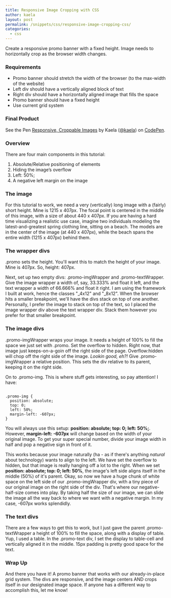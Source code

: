 ```yaml
---
title: Responsive Image Cropping with CSS
author: kaela
layout: post
permalink: /snippets/css/responsive-image-cropping-css/
categories:
  - css
---
```

Create a responsive promo banner with a fixed height. Image needs to horizontally crop as the browser width changes.

### Requirements

  * Promo banner should stretch the width of the browser (to the max-width of the website)
  * Left div should have a vertically aligned block of text
  * Right div should have a horizontally aligned image that fills the space
  * Promo banner should have a fixed height
  * Use current grid system

### Final Product

<p data-height="500" data-theme-id="7680" data-slug-hash="Lmdpz" data-default-tab="result" data-user="kaela" class='codepen'>See the Pen <a href='http://codepen.io/kaela/pen/Lmdpz/'>Responsive, Croppable Images</a> by Kaela (<a href='http://codepen.io/kaela'>@kaela</a>) on <a href='http://codepen.io'>CodePen</a>.</p>
<script async src="//assets.codepen.io/assets/embed/ei.js"></script>

### Overview

There are four main components in this tutorial: 

1. Absolute/Relative positioning of elements
2. Hiding the image&#8217;s overflow
3. Left: 50%;
4. A negative left margin on the image

### The image

For this tutorial to work, we need a very (vertically) long image with a (fairly) short height. Mine is 1215 x 407px. The focal point is centered in the middle of this image, with a size of about 440 x 407px. If you are having a hard time visualizing a realistic use case, imagine two individuals modeling the latest-and-greatest spring clothing line, sitting on a beach. The models are in the center of the image (at 440 x 407px), while the beach spans the entire width (1215 x 407px) behind them. 

### The wrapper divs

.promo sets the height. You'll want this to match the height of your image. Mine is 407px. So, height: 407px.

Next, set up two empty divs: .promo-imgWrapper and .promo-textWrapper. Give the image wrapper a width of, say, 33.333% and float it left, and the text wrapper a width of 66.666% and float it right. I am using the framework I built at work, hence the classes "_4x12" and "_8x12". When the browser hits a smaller breakpoint, we'll have the divs stack on top of one another. Personally, I prefer the image to stack on top of the text, so I placed the image wrapper div above the text wrapper div. Stack them however you prefer for that smaller breakpoint. 

### The image divs

.promo-imgWrapper wraps your image. It needs a height of 100% to fill the space we just set with .promo. Set the overflow to hidden. Right now, that image just keeps-on-a-goin off the right side of the page. Overflow:hidden will chop off the right side of the image. *Lookin good, eh?!* Give .promo-imgWrapper a relative position. This sets the div relative to its parent, keeping it on the right side.

On to .promo-img. This is where stuff gets interesting, so pay attention! I have:

<pre class="language-css"><code>
.promo-img {
  position: absolute; 
  top: 0; 
  left: 50%;
  margin-left: -607px;
}
</code></pre>

You will always use this setup: **position: absolute; top: 0; left: 50%;**. However, **margin-left: -607px** will change based on the width of your original image. To get your super special number, divide your image width in half and pop a negative sign in front of it.

This works because your image naturally (ha - as if there's anything *natural* about technology) wants to align to the left. We have set the overflow to hidden, but that image is really hanging off a lot to the right. When we set **position: absolute; top: 0; left: 50%**, the image's left side aligns itself in the middle (50%) of it's parent. Okay, so now we have a huge chunk of white space on the left side of our .promo-imgWrapper div, with a tiny piece of our original image on the right side of the div. That's where our negative-half-size comes into play. By taking half the size of our image, we can slide the image all the way back to where we want with a negative margin. In my case, -607px works splendidly.

### The text divs

There are a few ways to get this to work, but I just gave the parent .promo-textWrapper a height of 100% to fill the space, along with a display of table. Yup, I used a table. In the .promo-text div, I set the display to table-cell and vertically aligned it in the middle. 15px padding is pretty good space for the text.

### Wrap Up

And there you have it! A promo banner that works with our already-in-place grid system. The divs are responsive, and the image centers AND crops itself in our designated image space. If anyone has a different way to accomplish this, let me know!